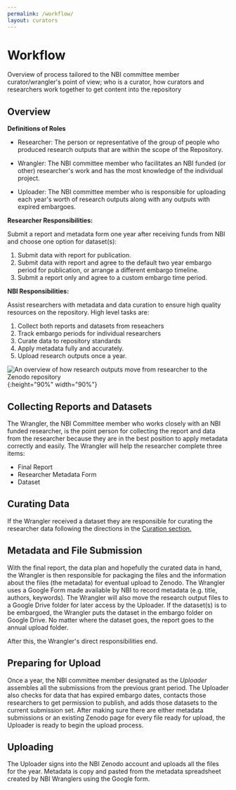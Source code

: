 ```yaml
---
permalink: /workflow/
layout: curators
---
```


# Workflow
Overview of process tailored to the NBI committee member curator/wrangler's point of view; who is a curator, how curators and researchers work together to get content into the repository

## Overview

**Definitions of Roles**

- Researcher: The person or representative of the group of people who produced research outputs that are within the scope of the Repository.

- Wrangler: The NBI committee member who facilitates an NBI funded (or other) researcher's work and has the most knowledge of the individual project.

- Uploader: The NBI committee member who is responsible for uploading each year's worth of research outputs along with any outputs with expired embargoes.

**Researcher Responsibilities:**

Submit a report and metadata form one year after receiving funds from NBI and choose one option for dataset(s):
1. Submit data with report for publication.
2. Submit data with report and agree to the default two year embargo period for publication, or arrange a different embargo timeline.
3. Submit a report only and agree to a custom embargo time period.

**NBI Responsibilities:**

Assist researchers with metadata and data curation to ensure high quality resources on the repository.  High level tasks are:
1. Collect both reports and datasets from reseachers
2. Track embargo periods for individual researchers
3. Curate data to repository standards
4. Apply metadata fully and accurately.
5. Upload research outputs once a year.


![An overview of how research outputs move from researcher to the Zenodo repository](https://raw.githubusercontent.com/nantucketbiodiversity/NBIdigitalrepo/master/docs/assets/images/workflow.jpeg "Workflow diagram"){:height="90%" width="90%"}

## Collecting Reports and Datasets

The Wrangler, the NBI Committee member who works closely with an NBI funded researcher, is the point person for collecting the report and data from the researcher because they are in the best position to apply metadata correctly and easily.  The Wrangler will help the researcher complete three items:

- Final Report
- Researcher Metadata Form
- Dataset

## Curating Data

If the Wrangler received a dataset they are responsible for curating the researcher data following the directions in the [Curation section.](https://nantucketbiodiversity.github.io/NBIdigitalrepo/curation/)


## Metadata and File Submission

With the final report, the data plan and hopefully the curated data in hand, the Wrangler is then responsible for packaging the files and the information about the files (the metadata) for eventual upload to Zenodo. The Wrangler uses a Google Form made available by NBI to record metadata (e.g. title, authors, keywords).  The Wrangler will also move the research output files to a Google Drive folder for later access by the Uploader. If the dataset(s) is to be embargoed, the Wrangler puts the dataset in the embargo folder on Google Drive.  No matter where the dataset goes, the report goes to the annual upload folder.

After this, the Wrangler's direct responsibilities end.

## Preparing for Upload

Once a year, the NBI committee member designated as the *Uploader* assembles all the submissions from the previous grant period.  The Uploader also checks for data that has expired embargo dates, contacts those researchers to get permission to publish, and adds those datasets to the current submission set.  After making sure there are either metadata submissions or an existing Zenodo page for every file ready for upload, the Uploader is ready to begin the upload process.

## Uploading

The Uploader signs into the NBI Zenodo account and uploads all the files for the year.  Metadata is copy and pasted from the metadata spreadsheet created by NBI Wranglers using the Google form.
